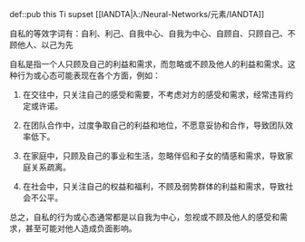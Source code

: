 def::pub this Ti supset [[IANDTA|λ:/Neural-Networks/元素/IANDTA]]

自私的等效字词有：自利、利己、自我中心、自我为中心、自顾自、只顾自己、不顾他人、以己为先

自私是指一个人只顾及自己的利益和需求，而忽略或不顾及他人的利益和需求。这种行为或心态可能表现在各个方面，例如：

1.  在交往中，只关注自己的感受和需要，不考虑对方的感受和需求，经常违背约定或许诺。
    
2.  在团队合作中，过度争取自己的利益和地位，不愿意妥协和合作，导致团队效率低下。
    
3.  在家庭中，只顾及自己的事业和生活，忽略伴侣和子女的情感和需求，导致家庭关系疏离。
    
4.  在社会中，只关注自己的权益和福利，不顾及弱势群体的利益和需求，导致社会不公平。
    

总之，自私的行为或心态通常都是以自我为中心，忽视或不顾及他人的感受和需求，甚至可能对他人造成负面影响。